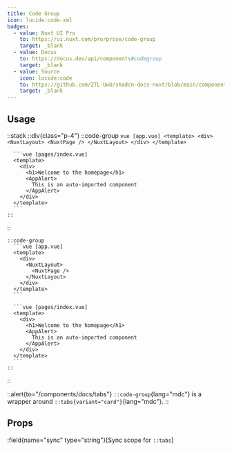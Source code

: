 ```yaml
---
title: Code Group
icon: lucide:code-xml
badges:
  - value: Nuxt UI Pro
    to: https://ui.nuxt.com/pro/prose/code-group
    target: _blank
  - value: Docus
    to: https://docus.dev/api/components#codegroup
    target: _blank
  - value: Source
    icon: lucide:code
    to: https://github.com/ZTL-UwU/shadcn-docs-nuxt/blob/main/components/content/CodeGroup.vue
    target: _blank
---
```


## Usage

::stack
  ::div{class="p-4"}
    ::code-group
      ```vue [app.vue]
      <template>
        <div>
          <NuxtLayout>
            <NuxtPage />
          </NuxtLayout>
        </div>
      </template>
      ```

      ```vue [pages/index.vue]
      <template>
        <div>
          <h1>Welcome to the homepage</h1>
          <AppAlert>
            This is an auto-imported component
          </AppAlert>
        </div>
      </template>
      ```
    ::
  ::

  ```mdc
  ::code-group
    ```vue [app.vue]
    <template>
      <div>
        <NuxtLayout>
          <NuxtPage />
        </NuxtLayout>
      </div>
    </template>
    ```

    ```vue [pages/index.vue]
    <template>
      <div>
        <h1>Welcome to the homepage</h1>
        <AppAlert>
          This is an auto-imported component
        </AppAlert>
      </div>
    </template>
    ```
  ::
  ```
::

::alert{to="/components/docs/tabs"}
`::code-group`{lang="mdc"} is a wrapper around `::tabs{variant="card"}`{lang="mdc"}.
::

## Props

:field{name="sync" type="string"}[Sync scope for `::tabs`]
